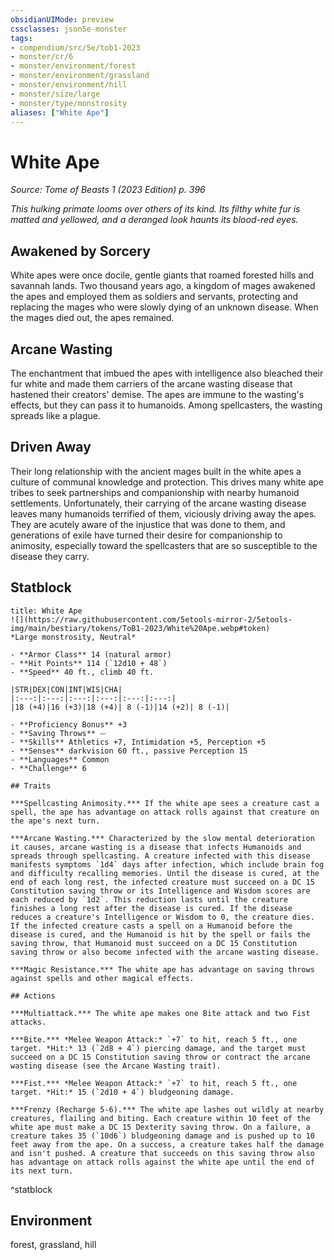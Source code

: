 ```yaml
---
obsidianUIMode: preview
cssclasses: json5e-monster
tags:
- compendium/src/5e/tob1-2023
- monster/cr/6
- monster/environment/forest
- monster/environment/grassland
- monster/environment/hill
- monster/size/large
- monster/type/monstrosity
aliases: ["White Ape"]
---
```

# White Ape
*Source: Tome of Beasts 1 (2023 Edition) p. 396*  

*This hulking primate looms over others of its kind. Its filthy white fur is matted and yellowed, and a deranged look haunts its blood-red eyes.*

## Awakened by Sorcery

White apes were once docile, gentle giants that roamed forested hills and savannah lands. Two thousand years ago, a kingdom of mages awakened the apes and employed them as soldiers and servants, protecting and replacing the mages who were slowly dying of an unknown disease. When the mages died out, the apes remained.

## Arcane Wasting

The enchantment that imbued the apes with intelligence also bleached their fur white and made them carriers of the arcane wasting disease that hastened their creators' demise. The apes are immune to the wasting's effects, but they can pass it to humanoids. Among spellcasters, the wasting spreads like a plague.

## Driven Away

Their long relationship with the ancient mages built in the white apes a culture of communal knowledge and protection. This drives many white ape tribes to seek partnerships and companionship with nearby humanoid settlements. Unfortunately, their carrying of the arcane wasting disease leaves many humanoids terrified of them, viciously driving away the apes. They are acutely aware of the injustice that was done to them, and generations of exile have turned their desire for companionship to animosity, especially toward the spellcasters that are so susceptible to the disease they carry.

## Statblock

```ad-statblock
title: White Ape
![](https://raw.githubusercontent.com/5etools-mirror-2/5etools-img/main/bestiary/tokens/ToB1-2023/White%20Ape.webp#token)
*Large monstrosity, Neutral*

- **Armor Class** 14 (natural armor)
- **Hit Points** 114 (`12d10 + 48`)
- **Speed** 40 ft., climb 40 ft.

|STR|DEX|CON|INT|WIS|CHA|
|:---:|:---:|:---:|:---:|:---:|:---:|
|18 (+4)|16 (+3)|18 (+4)| 8 (-1)|14 (+2)| 8 (-1)|

- **Proficiency Bonus** +3
- **Saving Throws** ⏤
- **Skills** Athletics +7, Intimidation +5, Perception +5
- **Senses** darkvision 60 ft., passive Perception 15
- **Languages** Common
- **Challenge** 6

## Traits

***Spellcasting Animosity.*** If the white ape sees a creature cast a spell, the ape has advantage on attack rolls against that creature on the ape's next turn.

***Arcane Wasting.*** Characterized by the slow mental deterioration it causes, arcane wasting is a disease that infects Humanoids and spreads through spellcasting. A creature infected with this disease manifests symptoms `1d4` days after infection, which include brain fog and difficulty recalling memories. Until the disease is cured, at the end of each long rest, the infected creature must succeed on a DC 15 Constitution saving throw or its Intelligence and Wisdom scores are each reduced by `1d2`. This reduction lasts until the creature finishes a long rest after the disease is cured. If the disease reduces a creature's Intelligence or Wisdom to 0, the creature dies. If the infected creature casts a spell on a Humanoid before the disease is cured, and the Humanoid is hit by the spell or fails the saving throw, that Humanoid must succeed on a DC 15 Constitution saving throw or also become infected with the arcane wasting disease.

***Magic Resistance.*** The white ape has advantage on saving throws against spells and other magical effects.

## Actions

***Multiattack.*** The white ape makes one Bite attack and two Fist attacks.

***Bite.*** *Melee Weapon Attack:* `+7` to hit, reach 5 ft., one target. *Hit:* 13 (`2d8 + 4`) piercing damage, and the target must succeed on a DC 15 Constitution saving throw or contract the arcane wasting disease (see the Arcane Wasting trait).

***Fist.*** *Melee Weapon Attack:* `+7` to hit, reach 5 ft., one target. *Hit:* 15 (`2d10 + 4`) bludgeoning damage.

***Frenzy (Recharge 5-6).*** The white ape lashes out wildly at nearby creatures, flailing and biting. Each creature within 10 feet of the white ape must make a DC 15 Dexterity saving throw. On a failure, a creature takes 35 (`10d6`) bludgeoning damage and is pushed up to 10 feet away from the ape. On a success, a creature takes half the damage and isn't pushed. A creature that succeeds on this saving throw also has advantage on attack rolls against the white ape until the end of its next turn.
```
^statblock

## Environment

forest, grassland, hill